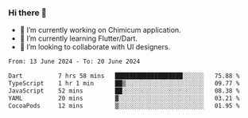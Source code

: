 ### Hi there 👋

<!--
**devcat37/devcat37** is a ✨ _special_ ✨ repository because its `README.md` (this file) appears on your GitHub profile.-->


- 🔭 I’m currently working on Chimicum application.
- 🌱 I’m currently learning Flutter/Dart.
- 👯 I’m looking to collaborate with UI designers.
<!-- - 🤔 I’m looking for help with ... -->

<!--START_SECTION:waka-->

```txt
From: 13 June 2024 - To: 20 June 2024

Dart          7 hrs 58 mins   ███████████████████░░░░░░   75.88 %
TypeScript    1 hr 1 min      ██▒░░░░░░░░░░░░░░░░░░░░░░   09.77 %
JavaScript    52 mins         ██░░░░░░░░░░░░░░░░░░░░░░░   08.38 %
YAML          20 mins         ▓░░░░░░░░░░░░░░░░░░░░░░░░   03.21 %
CocoaPods     12 mins         ▒░░░░░░░░░░░░░░░░░░░░░░░░   01.95 %
```

<!--END_SECTION:waka-->
